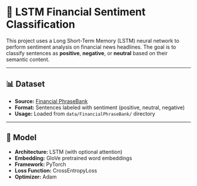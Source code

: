 # 💬 LSTM Financial Sentiment Classification

This project uses a Long Short-Term Memory (LSTM) neural network to perform sentiment analysis on financial news headlines. The goal is to classify sentences as **positive**, **negative**, or **neutral** based on their semantic content.

---

## 📊 Dataset

- **Source:** [Financial PhraseBank](https://www.kaggle.com/datasets/ankurzing/sentiment-analysis-for-financial-news)
- **Format:** Sentences labeled with sentiment (positive, neutral, negative)
- **Usage:** Loaded from `data/FinancialPhraseBank/` directory

---

## 🧠 Model

- **Architecture:** LSTM (with optional attention)
- **Embedding:** GloVe pretrained word embeddings
- **Framework:** PyTorch
- **Loss Function:** CrossEntropyLoss
- **Optimizer:** Adam
